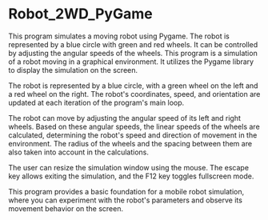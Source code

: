 # Robot_2WD_PyGame
This program simulates a moving robot using Pygame. The robot is represented by a blue circle with green and red wheels. It can be controlled by adjusting the angular speeds of the wheels.
This program is a simulation of a robot moving in a graphical environment. It utilizes the Pygame library to display the simulation on the screen.

The robot is represented by a blue circle, with a green wheel on the left and a red wheel on the right. The robot's coordinates, speed, and orientation are updated at each iteration of the program's main loop.

The robot can move by adjusting the angular speed of its left and right wheels. Based on these angular speeds, the linear speeds of the wheels are calculated, determining the robot's speed and direction of movement in the environment. The radius of the wheels and the spacing between them are also taken into account in the calculations.

The user can resize the simulation window using the mouse. The escape key allows exiting the simulation, and the F12 key toggles fullscreen mode.

This program provides a basic foundation for a mobile robot simulation, where you can experiment with the robot's parameters and observe its movement behavior on the screen.
